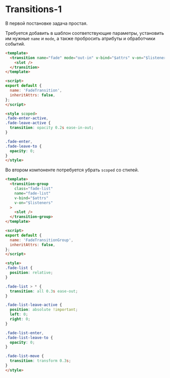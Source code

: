 # Transitions-1

В первой постановке задача простая.

Требуется добавить в шаблон соответствующие параметры, установить им нужные `name` и `mode`, а также пробросить атрибуты и обработчики событий.

```html
<template>
  <transition name="fade" mode="out-in" v-bind="$attrs" v-on="$listeners">
    <slot />
  </transition>
</template>

<script>
export default {
  name: 'FadeTransition',
  inheritAttrs: false,
};
</script>

<style scoped>
.fade-enter-active,
.fade-leave-active {
  transition: opacity 0.2s ease-in-out;
}

.fade-enter,
.fade-leave-to {
  opacity: 0;
}
</style>
```

Во втором компоненте потребуется убрать `scoped` со стилей.

```html
<template>
  <transition-group
    class="fade-list"
    name="fade-list"
    v-bind="$attrs"
    v-on="$listeners"
  >
    <slot />
  </transition-group>
</template>

<script>
export default {
  name: 'FadeTransitionGroup',
  inheritAttrs: false,
};
</script>

<style>
.fade-list {
  position: relative;
}

.fade-list > * {
  transition: all 0.3s ease-out;
}

.fade-list-leave-active {
  position: absolute !important;
  left: 0;
  right: 0;
}

.fade-list-enter,
.fade-list-leave-to {
  opacity: 0;
}

.fade-list-move {
  transition: transform 0.3s;
}
</style>
```
